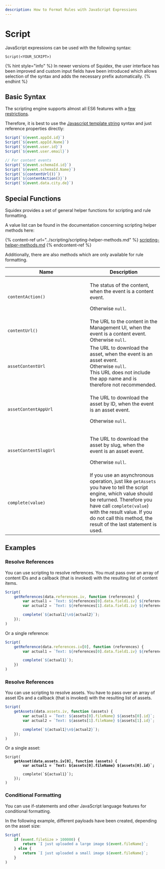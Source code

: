 ```yaml
---
description: How to Format Rules with JavaScript Expressions
---
```


# Script

JavaScript expressions can be used with the following syntax:

```
Script(<YOUR_SCRIPT>)
```

{% hint style="info" %}
In newer versions of Squidex, the user interface has been improved and custom input fields have been introduced which allows selection of the syntax and adds the necessary prefix automatically.
{% endhint %}

## Basic Syntax

The scripting engine supports almost all ES6 features with a [few restrictions](https://github.com/sebastienros/jint#ecmascript-2015-es6).

Therefore, it is best to use the [Javascript template string](https://developer.mozilla.org/de/docs/Web/JavaScript/Reference/template\_strings) syntax and just reference properties directly:

```javascript
Script(`${event.appId.id}`)
Script(`${event.appId.Name}`)
Script(`${event.user.id}`)
Script(`${event.user.email}`)

// For content events
Script(`${event.schemaId.id}`)
Script(`${event.schemaId.Name}`)
Script(`${contentUrl()}`)
Script(`${contentAction()}`)
Script(`${event.data.city.de}`)
```

## Special Functions

Squidex provides a set of general helper functions for scripting and rule formatting.

A value list can be found in the documentation concerning scripting helper methods here:

{% content-ref url="../scripting/scripting-helper-methods.md" %}
[scripting-helper-methods.md](../scripting/scripting-helper-methods.md)
{% endcontent-ref %}

Additionally, there are also methods which are only available for rule formatting.

<table><thead><tr><th width="252">Name</th><th>Description</th></tr></thead><tbody><tr><td><code>contentAction()</code></td><td><p>The status of the content, when the event is a content event.</p><p>Otherwise <code>null</code>.</p></td></tr><tr><td><code>contentUrl()</code></td><td>The URL to the content in the Management UI, when the event is a content event. Otherwise <code>null</code>.</td></tr><tr><td><code>assetContentUrl</code></td><td>The URL to download the asset, when the event is an asset event.<br>Otherwise <code>null</code>.<br>This URL does not include the app name and is therefore not recommended.</td></tr><tr><td><code>assetContentAppUrl</code></td><td><p>The URL to download the asset by ID, when the event is an asset event.</p><p>Otherwise <code>null</code>.</p></td></tr><tr><td><code>assetContentSlugUrl</code></td><td><p>The URL to download the asset by slug, when the event is an asset event.</p><p>Otherwise <code>null</code>.</p></td></tr><tr><td><code>complete(value)</code></td><td>If you use an asynchronous operation, just like <code>getAssets</code> you have to tell the script engine, which value should be returned. Therefore you have call <code>complete(value</code>) with the result value. If you do not call this method, the result of the last statement is used.</td></tr></tbody></table>

## Examples

### Resolve References

You can use scripting to resolve references. You must pass over an array of content IDs and a callback (that is invoked) with the resulting list of content items.

```javascript
Script(
    getReferences(data.references.iv, function (references) {
        var actual1 = `Text: ${references[0].data.field1.iv} ${references[0].data.field2.iv}`;
        var actual2 = `Text: ${references[1].data.field1.iv} ${references[1].data.field2.iv}`;

        complete(`${actual1}\n${actual2}`);
    });
)
```

Or a single reference:

```javascript
Script(
    getReference(data.references.iv[0], function (references) {
        var actual1 = `Text: ${references[0].data.field1.iv} ${references[0].data.field2.iv}`;

        complete(`${actual1}`);
    })
)
```

### Resolve References

You can use scripting to resolve assets. You have to pass over an array of asset IDs and a callback (that is invoked) with the resulting list of assets.

```javascript
Script(
    getAssets(data.assets.iv, function (assets) {
        var actual1 = `Text: ${assets[0].fileName} ${assets[0].id}`;
        var actual2 = `Text: ${assets[1].fileName} ${assets[1].id}`;

        complete(`${actual1}\n${actual2}`);
    });
)
```

Or a single asset:

<pre class="language-javascript"><code class="lang-javascript">Script(
<strong>    getAsset(data.assets.iv[0], function (assets) {
</strong><strong>        var actual1 = `Text: ${assets[0].fileName} ${assets[0].id}`;
</strong>        
        complete(`${actual1}`);
    });
)
</code></pre>

### Conditional Formatting

You can use if-statements and other JavaScript language features for conditional formatting.

In the following example, different payloads have been created, depending on the asset size:

```javascript
Script(
    if (event.fileSize > 100000) {
        return `I just uploaded a large image ${event.fileName}`;
    } else {
        return `I just uploaded a small image ${event.fileName}`;
    }
)
```
